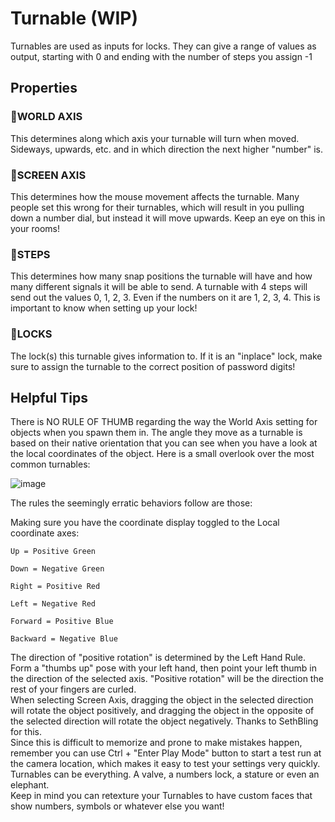 # Turnable (WIP)
Turnables are used as inputs for locks. They can give a range of values as output, starting with 0 and ending with the number of steps you assign -1

## Properties

### :small_orange_diamond:WORLD AXIS
This determines along which axis your turnable will turn when moved. Sideways, upwards, etc. and in which direction the next higher "number" is.

### :small_orange_diamond:SCREEN AXIS
This determines how the mouse movement affects the turnable. Many people set this wrong for their turnables, which will result in you pulling down a number dial, but instead it will move upwards. Keep an eye on this in your rooms!

### :small_orange_diamond:STEPS
This determines how many snap positions the turnable will have and how many different signals it will be able to send. A turnable with 4 steps will send out the values 0, 1, 2, 3. Even if the numbers on it are 1, 2, 3, 4. This is important to know when setting up your lock!

### :small_orange_diamond:LOCKS
The lock(s) this turnable gives information to. If it is an "inplace" lock, make sure to assign the turnable to the correct position of password digits!

## Helpful Tips
<div className="highlight-div">
    There is NO RULE OF THUMB regarding the way the World Axis setting for objects when you spawn them in. The angle they move as a turnable is based on their native orientation that you can see when you have a look at the local coordinates of the object. Here is a small overlook over the most common turnables:

![image](./img/turnableRecommended.png)

The rules the seemingly erratic behaviors follow are those:

Making sure you have the coordinate display toggled to the Local coordinate axes:

    Up = Positive Green

    Down = Negative Green

    Right = Positive Red

    Left = Negative Red

    Forward = Positive Blue

    Backward = Negative Blue
</div>

<div className="highlight-div">
    The direction of "positive rotation" is determined by the Left Hand Rule.
    Form a "thumbs up" pose with your left hand, then point your left thumb in the direction of the selected axis.
    "Positive rotation" will be the direction the rest of your fingers are curled.
</div>

<div className="highlight-div">
    When selecting Screen Axis, dragging the object in the selected direction will rotate the object positively, and dragging the object in the opposite of the selected direction will rotate the object negatively.
    Thanks to SethBling for this.
</div>

<div className="highlight-div">
    Since this is difficult to memorize and prone to make mistakes happen, remember you can use Ctrl + "Enter Play Mode" button to start a test run at the camera location, which makes it easy to test your settings very quickly.
</div>

<div className="highlight-div">
    Turnables can be everything. A valve, a numbers lock, a stature or even an elephant.
</div>

<div className="highlight-div">
    Keep in mind you can retexture your Turnables to have custom faces that show numbers, symbols or whatever else you want!
</div>